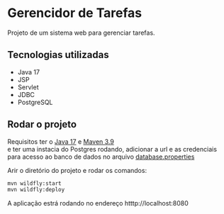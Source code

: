 # Gerencidor de Tarefas

Projeto de um sistema web para gerenciar tarefas.

## Tecnologias utilizadas

- Java 17  
- JSP
- Servlet
- JDBC
- PostgreSQL

## Rodar o projeto

Requisitos ter o [Java 17](https://www.openlogic.com/openjdk-downloads) e [Maven 3.9](https://maven.apache.org/download.cgi)  
e ter uma instacia do Postgres rodando, adicionar a url e as credenciais para acesso ao banco de dados no arquivo [database.properties](src/main/resources/database.properties)  

Arir o diretório do projeto e rodar os comandos:

```bash
mvn wildfly:start
mvn wildfly:deploy
```

A aplicação estrá rodando no endereço htttp://localhost:8080
